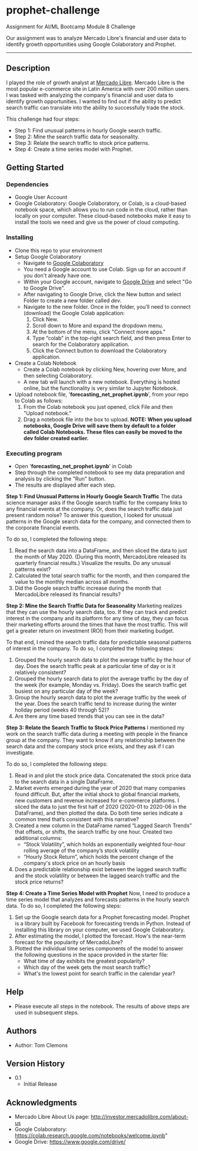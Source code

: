 # prophet-challenge
Assignment for AI/ML Bootcamp Module 8 Challenge

Our assignment was to analyze Mercado Libre's financial and user data to identify growth opportunities using Google Colaboratory and Prophet.

---------------------------------------------------------------------

## Description

I played the role of growth analyst at [Mercado Libre](http://investor.mercadolibre.com/about-us "http://investor.mercadolibre.com/about-us"). Mercado Libre is the most popular e-commerce site in Latin America with over 200 million users.  I was tasked with analyzing the company's financial and user data to identify growth opportunities. I wanted to find out if the ability to predict search traffic can translate into the ability to successfully trade the stock.

This challenge had four steps:

- Step 1: Find unusual patterns in hourly Google search traffic.
- Step 2: Mine the search traffic data for seasonality.
- Step 3: Relate the search traffic to stock price patterns.
- Step 4: Create a time series model with Prophet.


## Getting Started

### Dependencies

- Google User Account
- Google Colaboratory:  Google Colaboratory, or Colab, is a cloud-based notebook space, which allows you to run code in the cloud, rather than locally on your computer. These cloud-based notebooks make it easy to install the tools we need and give us the power of cloud computing.


### Installing

- Clone this repo to your environment
- Setup Google Colaboratory
    - Navigate to [Google Colaboratory](https://colab.research.google.com/notebooks/welcome.ipynb "https://colab.research.google.com/notebooks/welcome.ipynb")
    - You need a Google account to use Colab. Sign up for an account if you don't already have one.
    - Within your Google account, navigate to [Google Drive](https://www.google.com/drive/ "https://www.google.com/drive/") and select "Go to Google Drive".
    - After navigating to Google Drive, click the New button and select Folder to create a new folder called *dev*.
    - Navigate to the new folder. Once in the folder, you’ll need to connect (download) the Google Colab application:
        1. Click New.
        2. Scroll down to More and expand the dropdown menu.
        3. At the bottom of the menu, click "Connect more apps."
        4. Type “colab” in the top-right search field, and then press Enter to search for the Colaboratory application.
        5. Click the Connect button to download the Colaboratory application.
- Create a Colab Notebook
    - Create a Colab notebook by clicking New, hovering over More, and then selecting Colaboratory.
    - A new tab will launch with a new notebook. Everything is hosted online, but the functionality is very similar to Jupyter Notebook.
- Upload notebook file, '**forecasting_net_prophet.ipynb**', from your repo to Colab as follows:
    1. From the Colab notebook you just opened, click File and then "Upload notebook."
    2. Drag a notebook file into the box to upload.
**NOTE:  When you upload notebooks, Google Drive will save them by default to a folder called Colab Notebooks. These files can easily be moved to the dev folder created earlier.**


### Executing program
- Open '**forecasting_net_prophet.ipynb**' in Colab
- Step through the completed notebook to see my data preparation and analysis by clicking the "Run" button.
- The results are displayed after each step.

**Step 1: Find Unusual Patterns in Hourly Google Search Traffic**
The data science manager asks if the Google search traffic for the company links to any financial events at the company. Or, does the search traffic data just present random noise? To answer this question, I looked for unusual patterns in the Google search data for the company, and connected them to the corporate financial events.

To do so, I completed the following steps:

1. Read the search data into a DataFrame, and then sliced the data to just the month of May 2020. (During this month, MercadoLibre released its quarterly financial results.) Visualize the results. Do any unusual patterns exist?
2. Calculated the total search traffic for the month, and then compared the value to the monthly median across all months.
3. Did the Google search traffic increase during the month that MercadoLibre released its financial results?

**Step 2: Mine the Search Traffic Data for Seasonality**
Marketing realizes that they can use the hourly search data, too. If they can track and predict interest in the company and its platform for any time of day, they can focus their marketing efforts around the times that have the most traffic. This will get a greater return on investment (ROI) from their marketing budget.

To that end, I mined the search traffic data for predictable seasonal patterns of interest in the company. To do so, I completed the following steps:

1. Grouped the hourly search data to plot the average traffic by the hour of day. Does the search traffic peak at a particular time of day or is it relatively consistent?
2. Grouped the hourly search data to plot the average traffic by the day of the week (for example, Monday vs. Friday). Does the search traffic get busiest on any particular day of the week?
3. Group the hourly search data to plot the average traffic by the week of the year. Does the search traffic tend to increase during the winter holiday period (weeks 40 through 52)?
4. Are there any time based trends that you can see in the data?

**Step 3: Relate the Search Traffic to Stock Price Patterns**
I mentioned my work on the search traffic data during a meeting with people in the finance group at the company. They want to know if any relationship between the search data and the company stock price exists, and they ask if I can investigate.

To do so, I completed the following steps:

1. Read in and plot the stock price data. Concatenated the stock price data to the search data in a single DataFrame.
2. Market events emerged during the year of 2020 that many companies found difficult. But, after the initial shock to global financial markets, new customers and revenue increased for e-commerce platforms. I sliced the data to just the first half of 2020 (2020-01 to 2020-06 in the DataFrame), and then plotted the data. Do both time series indicate a common trend that’s consistent with this narrative?
3. Created a new column in the DataFrame named “Lagged Search Trends” that offsets, or shifts, the search traffic by one hour. Created two additional columns:
    - “Stock Volatility”, which holds an exponentially weighted four-hour rolling average of the company’s stock volatility
    - “Hourly Stock Return”, which holds the percent change of the company's stock price on an hourly basis
4. Does a predictable relationship exist between the lagged search traffic and the stock volatility or between the lagged search traffic and the stock price returns?

**Step 4: Create a Time Series Model with Prophet**
Now, I need to produce a time series model that analyzes and forecasts patterns in the hourly search data. To do so, I completed the following steps:

1. Set up the Google search data for a Prophet forecasting model.  Prophet is a library built by Facebook for forecasting trends in Python. Instead of installing this library on your computer, we used Google Colaboratory. 
2. After estimating the model, I plotted the forecast. How's the near-term forecast for the popularity of MercadoLibre?
3. Plotted the individual time series components of the model to answer the following questions in the space provided in the starter file:
    - What time of day exhibits the greatest popularity?
    - Which day of the week gets the most search traffic?
    - What's the lowest point for search traffic in the calendar year?


## Help

- Please execute all steps in the notebook.  The results of above steps are used in subsequent steps. 


## Authors

- Author:  Tom Clemons

## Version History

- 0.1
    - Initial Release

## Acknowledgments

- Mercado Libre About Us page:  http://investor.mercadolibre.com/about-us
- Google Colaboratory:  https://colab.research.google.com/notebooks/welcome.ipynb"
- Google Drive:  https://www.google.com/drive/